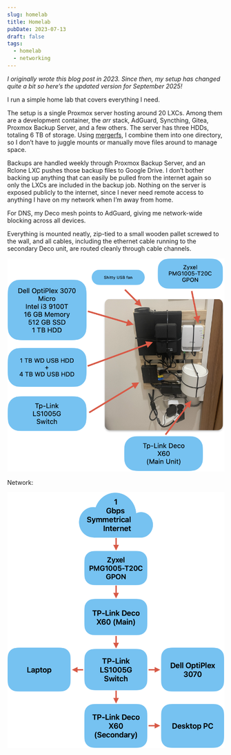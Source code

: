 ```yaml
---
slug: homelab
title: Homelab
pubDate: 2023-07-13
draft: false
tags:
  - homelab
  - networking
---
```

_I originally wrote this blog post in 2023. Since then, my setup has changed quite a bit so here’s the updated version for September 2025!_

I run a simple home lab that covers everything I need.

The setup is a single Proxmox server hosting around 20 LXCs. Among them are a development container, the _arr_ stack, AdGuard, Syncthing, Gitea, Proxmox Backup Server, and a few others. The server has three HDDs, totaling 6 TB of storage. Using [mergerfs](https://github.com/trapexit/mergerfs), I combine them into one directory, so I don’t have to juggle mounts or manually move files around to manage space.

Backups are handled weekly through Proxmox Backup Server, and an Rclone LXC pushes those backup files to Google Drive. I don’t bother backing up anything that can easily be pulled from the internet again so only the LXCs are included in the backup job. Nothing on the server is exposed publicly to the internet, since I never need remote access to anything I have on my network when I’m away from home.

For DNS, my Deco mesh points to AdGuard, giving me network-wide blocking across all devices.

Everything is mounted neatly, zip-tied to a small wooden pallet screwed to the wall, and all cables, including the ethernet cable running to the secondary Deco unit, are routed cleanly through cable channels.

![lab-1](./assets/lab.png "Homelab")

Network:

![lab-2](./assets/network.png "Network")
